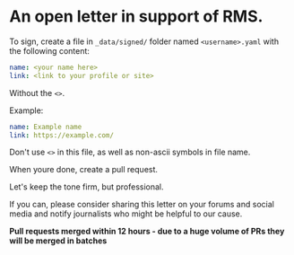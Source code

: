 # An open letter in support of RMS.

To sign, create a file in `_data/signed/` folder named `<username>.yaml` with the following content:

```yaml
name: <your name here>
link: <link to your profile or site>
```

Without the `<>`.

Example:
```yaml
name: Example name
link: https://example.com/
```

Don't use `<>` in this file, as well as non-ascii symbols in file name.

When youre done, create a pull request.

Let's keep the tone firm, but professional.

If you can, please consider sharing this letter on your forums and social media and notify journalists who might be helpful to our cause.

**Pull requests merged within 12 hours - due to a huge volume of PRs they will be merged in batches**
